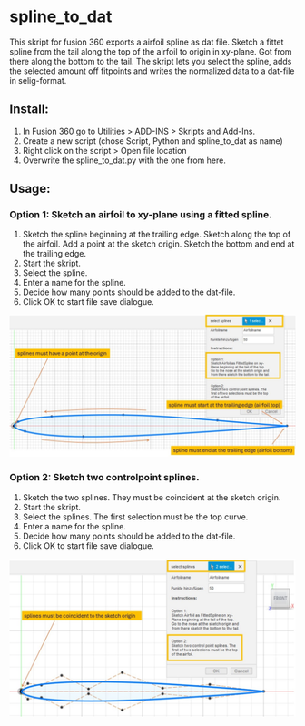 # spline_to_dat

This skript for fusion 360 exports a airfoil spline as dat file.
Sketch a fittet spline from the tail along the top of the airfoil to origin in xy-plane. Got from there along the bottom to the tail.
The skript lets you select the spline, adds the selected amount off fitpoints and writes the normalized data to a dat-file in selig-format.


## **Install:**
1. In Fusion 360 go to Utilities > ADD-INS > Skripts and Add-Ins.
2. Create a new script (chose Script, Python and spline_to_dat as name)
3. Right click on the script > Open file location
4. Overwrite the spline_to_dat.py with the one from here.


## **Usage:**

### Option 1: Sketch an airfoil to xy-plane using a fitted spline.

1. Sketch the spline beginning at the trailing edge. Sketch along the top of the airfoil. Add a point at the sketch origin. Sketch the bottom and end at the trailing edge.
2. Start the skript.
3. Select the spline.
4. Enter a name for the spline.
5. Decide how many points should be added to the dat-file.
6. Click OK to start file save dialogue.

<picture>

  <img alt="Illustrates usage of script" src="https://github.com/bluenote79/spline_to_dat/blob/main/option1.jpg">
  
</picture>

### Option 2: Sketch two controlpoint splines.

1. Sketch the two splines. They must be coincident at the sketch origin.
2. Start the skript.
3. Select the splines. The first selection must be the top curve.
4. Enter a name for the spline.
5. Decide how many points should be added to the dat-file.
6. Click OK to start file save dialogue.

<picture>

  <img alt="Illustrates usage of script" src="https://github.com/bluenote79/spline_to_dat/blob/main/option2.jpg">
  
</picture>
